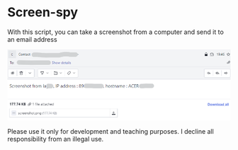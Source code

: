 # Screen-spy
With this script, you can take a screenshot from a computer and send it to an email address

![Demonstration](https://raw.githubusercontent.com/JigolKa/Screen-spy/main/demonstration.png)

Please use it only for development and teaching purposes. I decline all responsibility from an illegal use.
